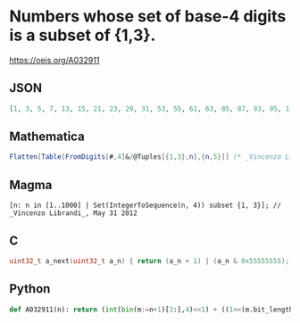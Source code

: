 # Numbers whose set of base\-4 digits is a subset of \{1,3\}\.
https://oeis.org/A032911
## JSON
```JSON
[1, 3, 5, 7, 13, 15, 21, 23, 29, 31, 53, 55, 61, 63, 85, 87, 93, 95, 117, 119, 125, 127, 213, 215, 221, 223, 245, 247, 253, 255, 341, 343, 349, 351, 373, 375, 381, 383, 469, 471, 477, 479, 501, 503, 509, 511, 853, 855, 861, 863, 885, 887, 893, 895, 981, 983]
```
## Mathematica
```Mathematica
Flatten[Table[FromDigits[#,4]&/@Tuples[{1,3},n],{n,5}]] (* _Vincenzo Librandi_, May 31 2012 *)
```
## Magma
```Magma
[n: n in [1..1000] | Set(IntegerToSequence(n, 4)) subset {1, 3}]; // _Vincenzo Librandi_, May 31 2012
```
## C
```C
uint32_t a_next(uint32_t a_n) { return (a_n + 1) | (a_n & 0x55555555); } /* _Falk Hüffner_, Jan 24 2022 */
```
## Python
```Python
def A032911(n): return (int(bin(m:=n+1)[3:],4)<<1) + ((1<<(m.bit_length()-1<<1))-1)//3 # _Chai Wah Wu_, Oct 13 2023
```

